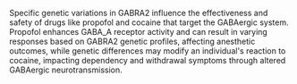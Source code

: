 Specific genetic variations in GABRA2 influence the effectiveness and safety of drugs like propofol and cocaine that target the GABAergic system. Propofol enhances GABA_A receptor activity and can result in varying responses based on GABRA2 genetic profiles, affecting anesthetic outcomes, while genetic differences may modify an individual's reaction to cocaine, impacting dependency and withdrawal symptoms through altered GABAergic neurotransmission.